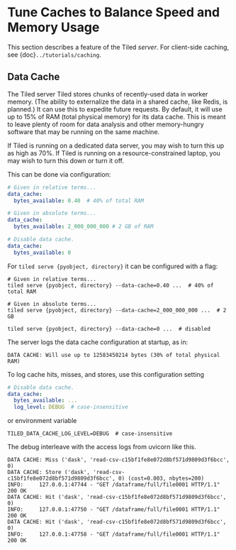 # Tune Caches to Balance Speed and Memory Usage

This section describes a feature of the Tiled *server*. For client-side caching,
see {doc}`../tutorials/caching`.

## Data Cache

The Tiled server Tiled stores chunks of recently-used data in worker memory.
(The ability to externalize the data in a shared cache, like Redis, is planned.)
It can use this to expedite future requests. By default, it will use up to 15%
of RAM (total physical memory) for its data cache. This is meant to leave plenty
of room for data analysis and other memory-hungry software that may be running
on the same machine.

If Tiled is running on a dedicated data server, you may wish to turn this
up as high as 70%. If Tiled is running on a resource-constrained laptop, you may
wish to turn this down or turn it off.

This can be done via configuration:

```yaml
# Given in relative terms...
data_cache:
  bytes_available: 0.40  # 40% of total RAM
```

```yaml
# Given in absolute terms...
data_cache:
  bytes_available: 2_000_000_000 # 2 GB of RAM
```

```yaml
# Disable data cache.
data_cache:
  bytes_available: 0
```

For `tiled serve {pyobject, directory}` it can be configured with a flag:

```
# Given in relative terms...
tiled serve {pyobject, directory} --data-cache=0.40 ...  # 40% of total RAM
```

```
# Given in absolute terms...
tiled serve {pyobject, directory} --data-cache=2_000_000_000 ...  # 2 GB
```

```
tiled serve {pyobject, directory} --data-cache=0 ...  # disabled
```

The server logs the data cache configuration at startup, as in:

```
DATA CACHE: Will use up to 12583450214 bytes (30% of total physical RAM)
```

To log cache hits, misses, and stores, use this configuration setting

```yaml
# Disable data cache.
data_cache:
  bytes_available: ...
  log_level: DEBUG  # case-insensitive
```

or environment variable

```
TILED_DATA_CACHE_LOG_LEVEL=DEBUG  # case-insensitive
```

The debug interleave with the access logs from uvicorn like this.

```
DATA CACHE: Miss ('dask', 'read-csv-c15bf1fe8e072d8bf571d9809d3f6bcc', 0)
DATA CACHE: Store ('dask', 'read-csv-c15bf1fe8e072d8bf571d9809d3f6bcc', 0) (cost=0.003, nbytes=200)
INFO:     127.0.0.1:47744 - "GET /dataframe/full/file0001 HTTP/1.1" 200 OK
DATA CACHE: Hit ('dask', 'read-csv-c15bf1fe8e072d8bf571d9809d3f6bcc', 0)
INFO:     127.0.0.1:47750 - "GET /dataframe/full/file0001 HTTP/1.1" 200 OK
DATA CACHE: Hit ('dask', 'read-csv-c15bf1fe8e072d8bf571d9809d3f6bcc', 0)
INFO:     127.0.0.1:47758 - "GET /dataframe/full/file0001 HTTP/1.1" 200 OK
```
